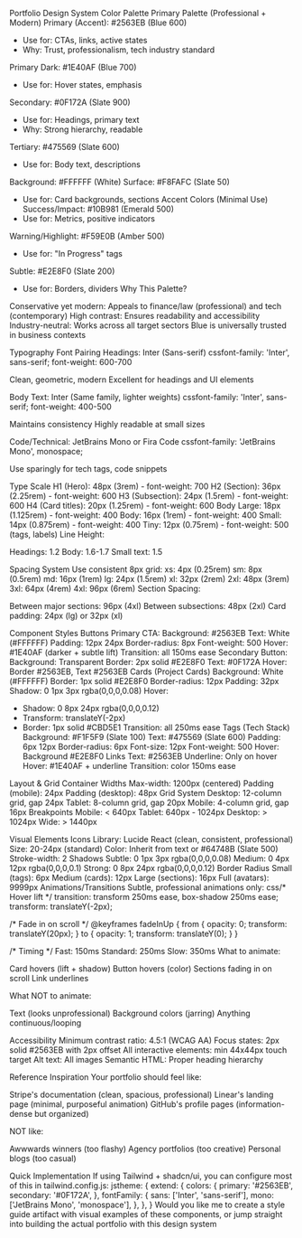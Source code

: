 Portfolio Design System
Color Palette
Primary Palette (Professional + Modern)
Primary (Accent): #2563EB (Blue 600)
- Use for: CTAs, links, active states
- Why: Trust, professionalism, tech industry standard

Primary Dark: #1E40AF (Blue 700)
- Use for: Hover states, emphasis

Secondary: #0F172A (Slate 900)
- Use for: Headings, primary text
- Why: Strong hierarchy, readable

Tertiary: #475569 (Slate 600)
- Use for: Body text, descriptions

Background: #FFFFFF (White)
Surface: #F8FAFC (Slate 50)
- Use for: Card backgrounds, sections
Accent Colors (Minimal Use)
Success/Impact: #10B981 (Emerald 500)
- Use for: Metrics, positive indicators

Warning/Highlight: #F59E0B (Amber 500)
- Use for: "In Progress" tags

Subtle: #E2E8F0 (Slate 200)
- Use for: Borders, dividers
Why This Palette?

Conservative yet modern: Appeals to finance/law (professional) and tech (contemporary)
High contrast: Ensures readability and accessibility
Industry-neutral: Works across all target sectors
Blue is universally trusted in business contexts


Typography
Font Pairing
Headings: Inter (Sans-serif)
cssfont-family: 'Inter', sans-serif;
font-weight: 600-700

Clean, geometric, modern
Excellent for headings and UI elements

Body Text: Inter (Same family, lighter weights)
cssfont-family: 'Inter', sans-serif;
font-weight: 400-500

Maintains consistency
Highly readable at small sizes

Code/Technical: JetBrains Mono or Fira Code
cssfont-family: 'JetBrains Mono', monospace;

Use sparingly for tech tags, code snippets

Type Scale
H1 (Hero): 48px (3rem) - font-weight: 700
H2 (Section): 36px (2.25rem) - font-weight: 600
H3 (Subsection): 24px (1.5rem) - font-weight: 600
H4 (Card titles): 20px (1.25rem) - font-weight: 600
Body Large: 18px (1.125rem) - font-weight: 400
Body: 16px (1rem) - font-weight: 400
Small: 14px (0.875rem) - font-weight: 400
Tiny: 12px (0.75rem) - font-weight: 500 (tags, labels)
Line Height:

Headings: 1.2
Body: 1.6-1.7
Small text: 1.5


Spacing System
Use consistent 8px grid:
xs: 4px (0.25rem)
sm: 8px (0.5rem)
md: 16px (1rem)
lg: 24px (1.5rem)
xl: 32px (2rem)
2xl: 48px (3rem)
3xl: 64px (4rem)
4xl: 96px (6rem)
Section Spacing:

Between major sections: 96px (4xl)
Between subsections: 48px (2xl)
Card padding: 24px (lg) or 32px (xl)


Component Styles
Buttons
Primary CTA:
Background: #2563EB
Text: White (#FFFFFF)
Padding: 12px 24px
Border-radius: 8px
Font-weight: 500
Hover: #1E40AF (darker + subtle lift)
Transition: all 150ms ease
Secondary Button:
Background: Transparent
Border: 2px solid #E2E8F0
Text: #0F172A
Hover: Border #2563EB, Text #2563EB
Cards (Project Cards)
Background: White (#FFFFFF)
Border: 1px solid #E2E8F0
Border-radius: 12px
Padding: 32px
Shadow: 0 1px 3px rgba(0,0,0,0.08)
Hover: 
  - Shadow: 0 8px 24px rgba(0,0,0,0.12)
  - Transform: translateY(-2px)
  - Border: 1px solid #CBD5E1
Transition: all 250ms ease
Tags (Tech Stack)
Background: #F1F5F9 (Slate 100)
Text: #475569 (Slate 600)
Padding: 6px 12px
Border-radius: 6px
Font-size: 12px
Font-weight: 500
Hover: Background #E2E8F0
Links
Text: #2563EB
Underline: Only on hover
Hover: #1E40AF + underline
Transition: color 150ms ease

Layout & Grid
Container Widths
Max-width: 1200px (centered)
Padding (mobile): 24px
Padding (desktop): 48px
Grid System
Desktop: 12-column grid, gap 24px
Tablet: 8-column grid, gap 20px
Mobile: 4-column grid, gap 16px
Breakpoints
Mobile: < 640px
Tablet: 640px - 1024px
Desktop: > 1024px
Wide: > 1440px

Visual Elements
Icons
Library: Lucide React (clean, consistent, professional)
Size: 20-24px (standard)
Color: Inherit from text or #64748B (Slate 500)
Stroke-width: 2
Shadows
Subtle: 0 1px 3px rgba(0,0,0,0.08)
Medium: 0 4px 12px rgba(0,0,0,0.1)
Strong: 0 8px 24px rgba(0,0,0,0.12)
Border Radius
Small (tags): 6px
Medium (cards): 12px
Large (sections): 16px
Full (avatars): 9999px
Animations/Transitions
Subtle, professional animations only:
css/* Hover lift */
transition: transform 250ms ease, box-shadow 250ms ease;
transform: translateY(-2px);

/* Fade in on scroll */
@keyframes fadeInUp {
  from {
    opacity: 0;
    transform: translateY(20px);
  }
  to {
    opacity: 1;
    transform: translateY(0);
  }
}

/* Timing */
Fast: 150ms
Standard: 250ms
Slow: 350ms
What to animate:

Card hovers (lift + shadow)
Button hovers (color)
Sections fading in on scroll
Link underlines

What NOT to animate:

Text (looks unprofessional)
Background colors (jarring)
Anything continuous/looping


Accessibility
Minimum contrast ratio: 4.5:1 (WCAG AA)
Focus states: 2px solid #2563EB with 2px offset
All interactive elements: min 44x44px touch target
Alt text: All images
Semantic HTML: Proper heading hierarchy

Reference Inspiration
Your portfolio should feel like:

Stripe's documentation (clean, spacious, professional)
Linear's landing page (minimal, purposeful animation)
GitHub's profile pages (information-dense but organized)

NOT like:

Awwwards winners (too flashy)
Agency portfolios (too creative)
Personal blogs (too casual)


Quick Implementation
If using Tailwind + shadcn/ui, you can configure most of this in tailwind.config.js:
jstheme: {
  extend: {
    colors: {
      primary: '#2563EB',
      secondary: '#0F172A',
    },
    fontFamily: {
      sans: ['Inter', 'sans-serif'],
      mono: ['JetBrains Mono', 'monospace'],
    },
  },
}
Would you like me to create a style guide artifact with visual examples of these components, or jump straight into building the actual portfolio with this design system
